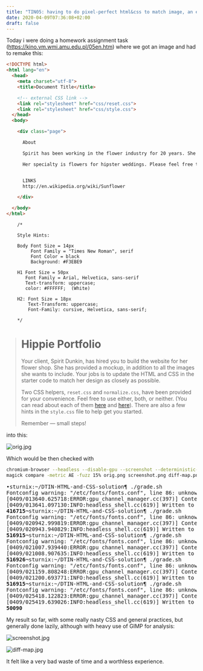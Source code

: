 ```yaml
---
title: "TIN05: having to do pixel-perfect html&css to match image, an exercise that felt really bad"
date: 2020-04-09T07:36:08+02:00
draft: false
---
```


Today i were doing a homework assignment task (https://kino.vm.wmi.amu.edu.pl/05en.htm) where we got an image and had to remake this:

```html
<!DOCTYPE html>
<html lang="en">
  <head>
    <meta charset="utf-8">
    <title>Document Title</title>

    <!-- external CSS link -->
    <link rel="stylesheet" href="css/reset.css">
    <link rel="stylesheet" href="css/style.css">
  </head>
  <body>

    <div class="page">

      About

      Spirit has been working in the flower industry for 20 years. She began her work in San Francisco and has recently moved to Williamburg in Brooklyn, NY. She recently has transitioned to a lifestyle in which she enjoys frolicking in the fields on a daily basis

      Her specialty is flowers for hipster weddings. Please feel free to contact Spirit anytime if you are planning a wedding that involves teepees, quilts, or lace.


      LINKS
      http://en.wikipedia.org/wiki/Sunflower

    </div>

  </body>
</html>
```

```
    /*

    Style Hints:

    Body Font Size = 14px
    	 Font Family = "Times New Roman", serif
    	 Font Color = black
    	 Background: #F3EBE9

    H1 Font Size = 50px
       Font Family = Arial, Helvetica, sans-serif
       Text-transform: uppercase;
       color: #FFFFFF;	(White)

    H2: Font Size = 18px
    	Text-Transform: uppercase;
    	Font-Family: cursive, Helvetica, sans-serif;

    */
```

> # Hippie Portfolio
>
> Your client, Spirit Dunkin, has hired you to build the website for her flower shop. She has provided a mockup, in addition to all the images she wants to include. Your jobs is to update the HTML and CSS in the starter code to match her design as closely as possible.
>
> Two CSS helpers, `reset.css` and `normalize.css`, have been provided for your convenience. Feel free to use either, both, or neither. (You can read about each of them [here](http://meyerweb.com/eric/tools/css/reset/) and [here](https://github.com/necolas/normalize.css)). There are also a few hints in the `style.css` file to help get you started.
>
> Remember — small steps!

into this:

![orig.jpg](/to_posts/tin5-Apr9am-jpgs/orig.jpg)

Which would be then checked with

```sh
chromium-browser --headless --disable-gpu --screenshot --deterministic-fetch --window-size=1340,770 index.html
magick compare -metric AE -fuzz 15% orig.png screenshot.png diff-map.png
```

<pre>
•sturnix:~/DTIN-HTML-and-CSS-solution¶ ./grade.sh                                                          
Fontconfig warning: "/etc/fonts/fonts.conf", line 86: unknown element "blank"                              
[0409/013640.625718:ERROR:gpu_channel_manager.cc(397)] ContextResult::kFatalFail                           ure: Failed to create shared context for virtualization.                                                   
[0409/013641.097130:INFO:headless_shell.cc(619)] Written to file screenshot.png.                           
<strong>416715</strong>¬sturnix:~/DTIN-HTML-and-CSS-solution¶ ./grade.sh                                                    
Fontconfig warning: "/etc/fonts/fonts.conf", line 86: unknown element "blank"                              
[0409/020942.999819:ERROR:gpu_channel_manager.cc(397)] ContextResult::kFatalFail                           ure: Failed to create shared context for virtualization.                                                   
[0409/020943.940829:INFO:headless_shell.cc(619)] Written to file screenshot.png.                           
<strong>516915</strong>¬sturnix:~/DTIN-HTML-and-CSS-solution¶ ./grade.sh                                                    
Fontconfig warning: "/etc/fonts/fonts.conf", line 86: unknown element "blank"                              
[0409/021007.939440:ERROR:gpu_channel_manager.cc(397)] ContextResult::kFatalFail                           ure: Failed to create shared context for virtualization.                                                   
[0409/021008.907635:INFO:headless_shell.cc(619)] Written to file screenshot.png.                           
<strong>516926</strong>¬sturnix:~/DTIN-HTML-and-CSS-solution¶ ./grade.sh                                                    
Fontconfig warning: "/etc/fonts/fonts.conf", line 86: unknown element "blank"                              
[0409/021159.808248:ERROR:gpu_channel_manager.cc(397)] ContextResult::kFatalFail                           ure: Failed to create shared context for virtualization.                                                   
[0409/021200.693771:INFO:headless_shell.cc(619)] Written to file screenshot.png.                           
<strong>516915</strong>¬sturnix:~/DTIN-HTML-and-CSS-solution¶ ./grade.sh                                                    
Fontconfig warning: "/etc/fonts/fonts.conf", line 86: unknown element "blank"                              
[0409/025418.122823:ERROR:gpu_channel_manager.cc(397)] ContextResult::kFatalFail                           ure: Failed to create shared context for virtualization.                                                   
[0409/025419.639026:INFO:headless_shell.cc(619)] Written to file screenshot.png.                           
<strong>50090</strong>
</pre>

My result so far, with some really nasty CSS and general practices, but generally done lazily, although with heavy use of GIMP for analysis:

![screenshot.jpg](/to_posts/tin5-Apr9am-jpgs/screenshot.jpg)

![diff-map.jpg](/to_posts/tin5-Apr9am-jpgs/diff-map.jpg)

It felt like a very bad waste of time and a worthless experience.
